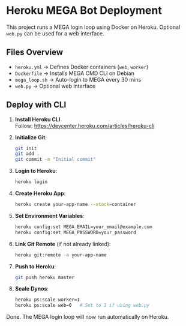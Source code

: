 # Heroku MEGA Bot Deployment

This project runs a MEGA login loop using Docker on Heroku. Optional `web.py` can be used for a web interface.

## Files Overview
- `heroku.yml`       → Defines Docker containers (`web`, `worker`)
- `Dockerfile`       → Installs MEGA CMD CLI on Debian
- `mega_loop.sh`     → Auto-login to MEGA every 30 mins
- `web.py`           → Optional web interface

## Deploy with CLI

1. **Install Heroku CLI**  
   Follow: https://devcenter.heroku.com/articles/heroku-cli

2. **Initialize Git**:
   ```bash
   git init
   git add .
   git commit -m "Initial commit"
   ```

3. **Login to Heroku**:
   ```bash
   heroku login
   ```

4. **Create Heroku App**:
   ```bash
   heroku create your-app-name --stack=container
   ```

5. **Set Environment Variables**:
   ```bash
   heroku config:set MEGA_EMAIL=your_email@example.com
   heroku config:set MEGA_PASSWORD=your_password
   ```

6. **Link Git Remote** (if not already linked):
   ```bash
   heroku git:remote -a your-app-name
   ```

7. **Push to Heroku**:
   ```bash
   git push heroku master
   ```

8. **Scale Dynos**:
   ```bash
   heroku ps:scale worker=1
   heroku ps:scale web=0   # Set to 1 if using web.py
   ```

Done. The MEGA login loop will now run automatically on Heroku.
